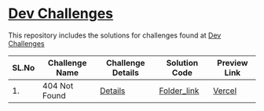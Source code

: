 # [Dev Challenges](https://github.com/mehmetcanbudak/DevChallenges) 

This repository includes the solutions for challenges found at [Dev Challenges](https://devchallenges.io/) 

| SL.No | Challenge Name                                     | Challenge Details                     | Solution Code                         | Preview Link
| ----- | -------------------------------------------------- | ------------------------------------- | ------------------------------------- | ----------------------------------- | 
| 1.    | 404 Not Found                                | [Details](https://devchallenges.io/challenges/wBunSb7FPrIepJZAg0sY)     | [Folder_link](https://github.com/mehmetcanbudak/DevChallenges/tree/master/404-not-found) | [Vercel](https://404-eight.vercel.app/)   |
